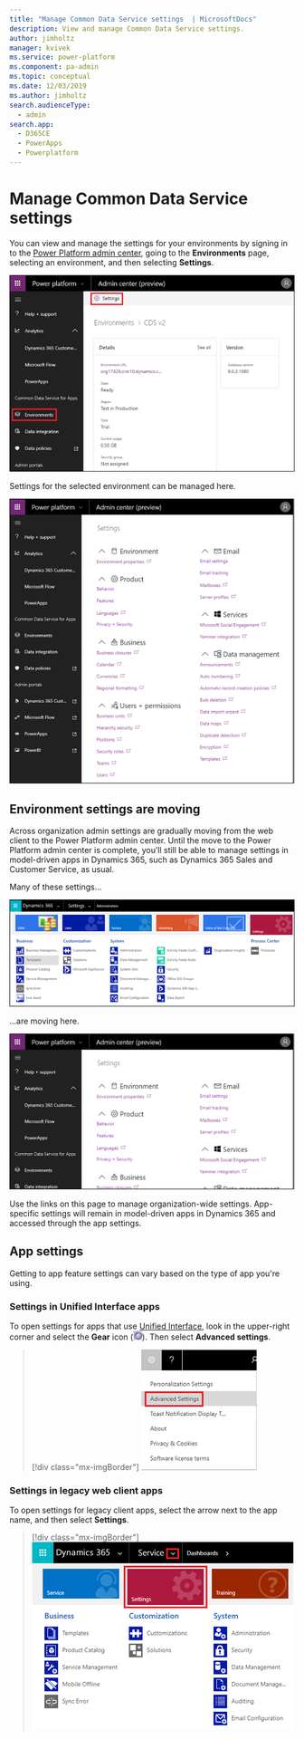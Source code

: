 ```yaml
---
title: "Manage Common Data Service settings  | MicrosoftDocs"
description: View and manage Common Data Service settings.
author: jimholtz
manager: kvivek
ms.service: power-platform
ms.component: pa-admin
ms.topic: conceptual
ms.date: 12/03/2019
ms.author: jimholtz
search.audienceType: 
  - admin
search.app: 
  - D365CE
  - PowerApps
  - Powerplatform
---
```

# Manage Common Data Service settings

You can view and manage the settings for your environments by signing in to the [Power Platform admin center](https://admin.powerplatform.microsoft.com), going to the **Environments** page, selecting an environment, and then selecting **Settings**.

![Environment details](media/environment-details.png "Environment details")

Settings for the selected environment can be managed here.

![Environment settings](media/environment-settings.png)

## Environment settings are moving
Across organization admin settings are gradually moving from the web client to the Power Platform admin center. Until the move to the Power Platform admin center is complete, you’ll still be able to manage settings in model-driven apps in Dynamics 365, such as Dynamics 365 Sales and Customer Service, as usual.

Many of these settings...

![Settings](./media/old-settings.png)

...are moving here.

![Environment settings](media/environment-settings-mini.png)

Use the links on this page to manage organization-wide settings. App-specific settings will remain in model-driven apps in Dynamics 365 and accessed through the app settings. 

## App settings 

Getting to app feature settings can vary based on the type of app you're using.

### Settings in Unified Interface apps

To open settings for apps that use [Unified Interface](about-unified-interface.md), look in the upper-right corner and select the **Gear** icon (![Gear icon](media/selection-rule-gear-button.png)). Then select **Advanced settings**. 

> [!div class="mx-imgBorder"] 
> ![](media/advanced-settings.png "Advanced settings")

### Settings in legacy web client apps

To open settings for legacy client apps, select the arrow next to the app name, and then select **Settings**. 

> [!div class="mx-imgBorder"] 
> ![](media/legacy-settings.png "Legacy settings")


